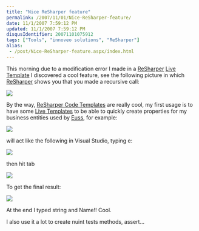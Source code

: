 ```yaml
---
title: "Nice ReSharper feature"
permalink: /2007/11/01/Nice-ReSharper-feature/
date: 11/1/2007 7:59:12 PM
updated: 11/1/2007 7:59:12 PM
disqusIdentifier: 20071101075912
tags: ["Tools", "innoveo solutions", "ReSharper"]
alias:
 - /post/Nice-ReSharper-feature.aspx/index.html
---
```

This morning due to a modification error I made in a [ReSharper](http://www.jetbrains.com/resharper) [Live Template](http://www.jetbrains.com/resharper/features/code_templates.html#Live_Templates_full) I discovered a cool feature, see the following picture in which [ReSharper](http://www.jetbrains.com/resharper) shows you that you made a recursive call:

![](http://farm3.static.flickr.com/2057/1812867111_2e8033829c_o.jpg) 
<!-- more -->

By the way, [ReSharper Code Templates](http://www.jetbrains.com/resharper/features/code_templates.html) are really cool, my first usage is to have some [Live Templates](http://www.jetbrains.com/resharper/features/code_templates.html#Live_Templates_full) to be able to quickly create properties for my business entities used by [Euss](http://euss.evaluant.com/), for example:

![](http://farm3.static.flickr.com/2300/1812879563_88f9ea3d19_o.jpg) 

will act like the following in Visual Studio, typing e:

![](http://farm3.static.flickr.com/2185/1812884271_13bd10523d_o.jpg) 

then hit tab

![](http://farm3.static.flickr.com/2380/1812886351_5aa275261a_o.jpg) 

To get the final result:

![](http://farm3.static.flickr.com/2198/1813734640_ffa6a693f3_o.jpg) 

At the end I typed string and Name!! Cool.

I also use it a lot to create nuint tests methods, assert...

